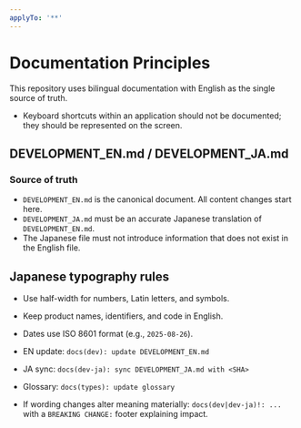```yaml
---
applyTo: '**'
---
```


# Documentation Principles

This repository uses bilingual documentation with English as the single source of truth.

- Keyboard shortcuts within an application should not be documented; they should be represented on the screen.

## DEVELOPMENT_EN.md / DEVELOPMENT_JA.md

### Source of truth

- `DEVELOPMENT_EN.md` is the canonical document. All content changes start here.
- `DEVELOPMENT_JA.md` must be an accurate Japanese translation of `DEVELOPMENT_EN.md`.
- The Japanese file must not introduce information that does not exist in the English file.

## Japanese typography rules

- Use half-width for numbers, Latin letters, and symbols.
- Keep product names, identifiers, and code in English.
- Dates use ISO 8601 format (e.g., `2025-08-26`).

- EN update: `docs(dev): update DEVELOPMENT_EN.md`
- JA sync: `docs(dev-ja): sync DEVELOPMENT_JA.md with <SHA>`
- Glossary: `docs(types): update glossary`
- If wording changes alter meaning materially: `docs(dev|dev-ja)!: ...` with a `BREAKING CHANGE:` footer explaining impact.
